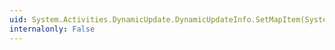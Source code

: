 ```yaml
---
uid: System.Activities.DynamicUpdate.DynamicUpdateInfo.SetMapItem(System.Object,System.Activities.DynamicUpdate.DynamicUpdateMapItem)
internalonly: False
---
```

